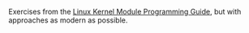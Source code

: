 Exercises from the [Linux Kernel Module Programming Guide](https://tldp.org/LDP/lkmpg/2.6/html/index.html), but with approaches as modern as possible.
